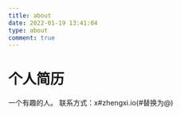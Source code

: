 ```yaml
---
title: about
date: 2022-01-19 13:41:04
type: about
comment: true
---
```

# 个人简历
一个有趣的人。
联系方式：x#zhengxi.io(#替换为@)
